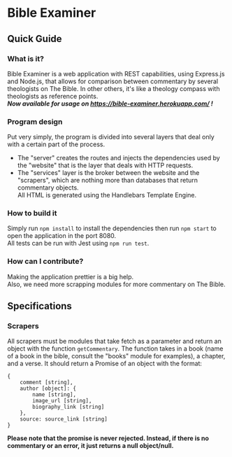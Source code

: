 # Bible Examiner

## Quick Guide

### What is it?

Bible Examiner is a web application with REST capabilities, using Express.js and Node.js, that allows for comparison between commentary by several theologists on The Bible. In other others, it's like a theology compass with theologists as reference points. \
***Now available for usage on https://bible-examiner.herokuapp.com/ !***

### Program design
Put very simply, the program is divided into several layers that deal only with a certain part of the process.
- The "server" creates the routes and injects the dependencies used by the "website" that is the layer that deals with HTTP requests.
- The "services" layer is the broker between the website and the "scrapers", which are nothing more than databases that return commentary objects.\
All HTML is generated using the Handlebars Template Engine.

### How to build it
Simply run ```npm install``` to install the dependencies then run ```npm start``` to open the application in the port 8080.\
All tests can be run with Jest using ```npm run test```.

### How can I contribute?
Making the application prettier is a big help.\
Also, we need more scrapping modules for more commentary on The Bible.

## Specifications

### Scrapers
All scrapers must be modules that take fetch as a parameter and return an object with the function ```getCommentary```. The function takes in a book (name of a book in the bible, consult the "books" module for examples), a chapter, and a verse.
It should return a Promise of an object with the format:
```
{
    comment [string], 
    author [object]: { 
        name [string], 
        image_url [string],
        biography_link [string] 
    }, 
    source: source_link [string]
}
```
**Please note that the promise is never rejected. Instead, if there is no commentary or an error, it just returns a null object/null.**
